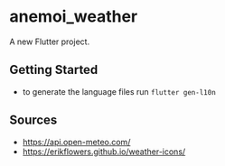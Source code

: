 # anemoi_weather

A new Flutter project.

## Getting Started
* to generate the language files run `flutter gen-l10n`

## Sources
* https://api.open-meteo.com/
* https://erikflowers.github.io/weather-icons/